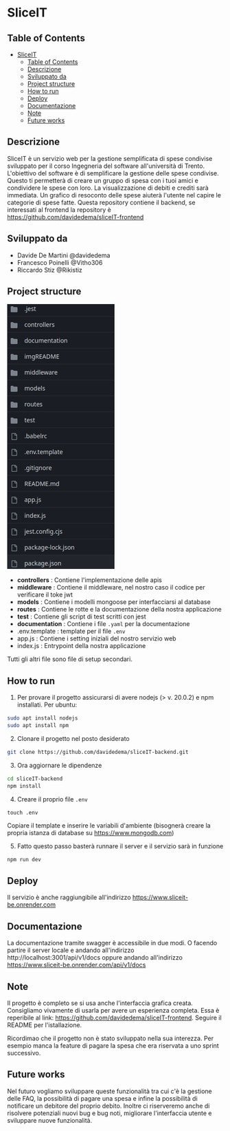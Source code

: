 # SliceIT

## Table of Contents
- [SliceIT](#sliceit)
  - [Table of Contents](#table-of-contents)
  - [Descrizione](#descrizione)
  - [Sviluppato da](#sviluppato-da)
  - [Project structure](#project-structure)
  - [How to run](#how-to-run)
  - [Deploy](#deploy)
  - [Documentazione](#documentazione)
  - [Note](#note)
  - [Future works](#future-works)

## Descrizione 
SliceIT è un servizio web per la gestione semplificata di spese condivise sviluppato per il corso Ingegneria del software all'università di Trento. L'obiettivo del software è di semplificare la gestione delle spese condivise. Questo ti permetterà di creare un gruppo di spesa con i tuoi amici e condividere le spese con loro. La visualizzazione di debiti e crediti sarà immediata. Un grafico di resoconto delle spese aiuterà l'utente nel capire le categorie di spese fatte. Questa repository contiene il backend, se interessati al frontend la repository è https://github.com/davidedema/sliceIT-frontend

## Sviluppato da
- Davide De Martini @davidedema
- Francesco Poinelli @Vitho306
- Riccardo Stiz @Rikistiz

## Project structure
![tree](imgREADME/Tree.png)

- **controllers** : Contiene l'implementazione delle apis
- **middleware** : Contiene il middleware, nel nostro caso il codice per verificare il toke jwt
- **models** : Contiene i modelli mongoose per interfacciarsi al database
- **routes** : Contiene le rotte e la documentazione della nostra applicazione
- **test** : Contiene gli script di test scritti con jest
- **documentation** : Contiene i file `.yaml` per la documentazione
- .env.template : template per il file `.env` 
- app.js : Contiene i setting iniziali del nostro servizio web
- index.js : Entrypoint della nostra applicazione


Tutti gli altri file sono file di setup secondari.


## How to run
1) Per provare il progetto assicurarsi di avere nodejs (> v. 20.0.2) e npm installati. Per ubuntu:
``` BASH
sudo apt install nodejs
sudo apt install npm
```
2) Clonare il progetto nel posto desiderato
```BASH
git clone https://github.com/davidedema/sliceIT-backend.git
```
3) Ora aggiornare le dipendenze
```BASH
cd sliceIT-backend
npm install
```
4) Creare il proprio file `.env`
```
touch .env
```
Copiare il template e inserire le variabili d'ambiente (bisognerà creare la propria istanza di database su https://www.mongodb.com)

5) Fatto questo passo basterà runnare il server e il servizio sarà in funzione
```BASH
npm run dev
```
## Deploy
Il servizio è anche raggiungibile all'indirizzo https://www.sliceit-be.onrender.com

## Documentazione
La documentazione tramite swagger è accessibile in due modi. O facendo partire il server locale e andando all'indirizzo http://localhost:3001/api/v1/docs oppure andando all'indirizzo https://www.sliceit-be.onrender.com/api/v1/docs

## Note
Il progetto è completo se si usa anche l'interfaccia grafica creata. Consigliamo vivamente di usarla per avere un esperienza completa. Essa è reperibile al link: https://github.com/davidedema/sliceIT-frontend. Seguire il README per l'istallazione.

Ricordimao che il progetto non è stato sviluppato nella sua interezza. Per esempio manca la feature di pagare la spesa che era riservata a uno sprint successivo.

## Future works
Nel futuro vogliamo sviluppare queste funzionalità tra cui c'è la gestione delle FAQ, la possibilità di pagare una spesa e infine la possibilità di notificare un debitore del proprio debito. Inoltre ci riserveremo anche di risolvere potenziali nuovi bug e bug noti, migliorare l'interfaccia utente e sviluppare nuove funzionalità.